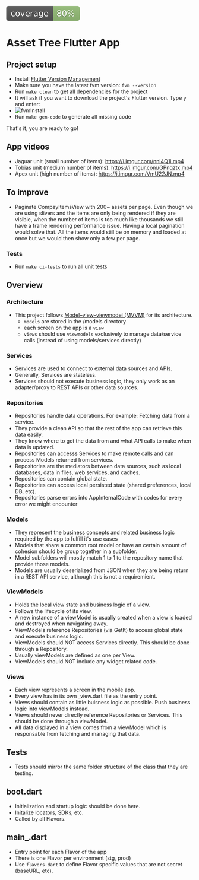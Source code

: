 ![Coverage](./coverage_badge.svg)

# Asset Tree Flutter App
## Project setup

- Install [Flutter Version Management][fvm]
- Make sure you have the latest fvm version: `fvm --version`
- Run `make clean` to get all dependencies for the project
- It will ask if you want to download the project's Flutter version. Type `y` and enter:
- ![fvmInstall](https://i.imgur.com/KIFaCc5.png)
- Run `make gen-code` to generate all missing code

That's it, you are ready to go!

## App videos

- Jaguar unit (small number of items): https://i.imgur.com/nni4Q1i.mp4
- Tobias unit (medium number of items): https://i.imgur.com/GPnqztx.mp4
- Apex unit (high number of items): https://i.imgur.com/VmU22JN.mp4

## To improve

- Paginate CompayItemsView with 200~ assets per page. Even though we are using slivers and the items are only being rendered if they are visible, when the number of items is too much like thousands we still have a frame rendering performance issue. Having a local pagination would solve that. All the items would still be on memory and loaded at once but we would then show only a few per page. 

### Tests
- Run `make ci-tests` to run all unit tests

## Overview

### Architecture

- This project follows [Model–view–viewmodel (MVVM)][mvvm] for its architecture.
    - `models` are stored in the /models directory
    - each screen on the app is a `view`
    - `views` should use `viewmodels` exclusively to manage data/service calls (instead of using models/services directly)


### Services

- Services are used to connect to external data sources and APIs.
- Generally, Services are stateless.
- Services should not execute business logic, they only work as an adapter/proxy to REST APIs or other data sources.

### Repositories

- Repositories handle data operations. For example: Fetching data from a service.
- They provide a clean API so that the rest of the app can retrieve this data easily.
- They know where to get the data from and what API calls to make when data is updated.
- Repositories can accesss Services to make remote calls and can process Models returned from services.
- Repositories are the mediators between data sources, such as local databases, data in files, web services, and caches.
- Repositories can contain global state.
- Repositories can access local persisted state (shared preferences, local DB, etc).
- Repositories parse errors into AppInternalCode with codes for every error we might encounter

### Models

- They represent the business concepts and related business logic required by the app to fulfill it's use cases
- Models that share a common root model or have an certain amount of cohesion should be group together in a subfolder.
- Model subfolders will mostly match 1 to 1 to the repository name that provide those models.
- Models are usually deserialized from JSON when they are being return in a REST API service, although this is not a requiremient.

### ViewModels

- Holds the local view state and business logic of a view.
- Follows the lifecycle of its view.
- A new instance of a viewModel is usually created when a view is loaded and destroyed when navigating away.
- ViewModels reference Repositories (via GetIt) to access global state and execute business logic.
- ViewModels should NOT access Services directly. This should be done through a Repository.
- Usually viewModels are defined as one per View.
- ViewModels should NOT include any widget related code.

### Views

- Each view represents a screen in the mobile app.
- Every view has in its own  <name>_view.dart file as the entry point.
- Views should contain as little buisness logic as possible. Push business logic into viewModels instead.
- Views should never directly reference Repositories or Services. This should be done through a viewModel.
- All data displayed in a view comes from a viewModel which is responsable from fetching and managing that data.

## Tests

- Tests should mirror the same folder structure of the class that they are testing.

## boot.dart

- Initialization and startup logic should be done here.
- Initalize locators, SDKs, etc.
- Called by all Flavors.

## main_<flavor>.dart

- Entry point for each Flavor of the app
- There is one Flavor per environment (stg, prod)
- Use `flavors.dart` to define Flavor specific values that are not secret (baseURL, etc).

[fvm]: https://fvm.app/documentation/getting-started/installation
[codemagic]: https://codemagic.io/apps
[mvvm]: https://en.wikipedia.org/wiki/Model%E2%80%93view%E2%80%93viewmodel
